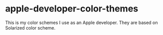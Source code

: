 apple-developer-color-themes
============================

This is my color schemes I use as an Apple developer. They are based on Solarized color scheme.
